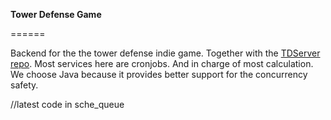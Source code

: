**Tower Defense Game**

======

Backend for the the tower defense indie game. Together with the [TDServer repo](https://github.com/Huahanz/TDServer "Title"). 
Most services here are cronjobs. And in charge of most calculation. We choose Java because it provides better support for the concurrency safety.

//latest code in sche_queue
